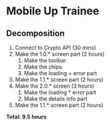 # Mobile Up Trainee
## Decomposition
1. Connect to Crypto API (30 mins)
2. Make the 1.0.* screen part (2 hours)
    1. Make the toolbar
    2. Make the chips
    3. Make the loading + error part
3. Make the 1.1.* screen part (2 hours)
4. Make the 2.0.* screen (3 hours)
    1. Make the loading * error part
    2. Make the details info part
5. Make the 1.1.* screen part (2 hours)

**Total: 9.5 hours**